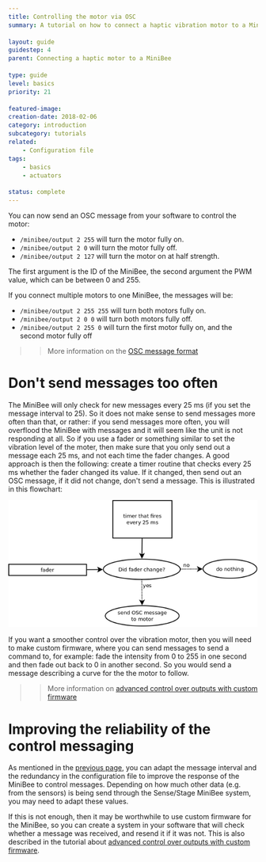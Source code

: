 ```yaml
---
title: Controlling the motor via OSC
summary: A tutorial on how to connect a haptic vibration motor to a MiniBee and control it from your software.

layout: guide
guidestep: 4
parent: Connecting a haptic motor to a MiniBee

type: guide
level: basics
priority: 21

featured-image:
creation-date: 2018-02-06
category: introduction
subcategory: tutorials
related:
    - Configuration file
tags:
    - basics
    - actuators

status: complete
---
```


You can now send an OSC message from your software to control the motor:

- `/minibee/output 2 255` will turn the motor fully on.
- `/minibee/output 2 0` will turn the motor fully off.
- `/minibee/output 2 127` will turn the motor on at half strength.

The first argument is the ID of the MiniBee, the second argument the PWM value, which can be between 0 and 255.

If you connect multiple motors to one MiniBee, the messages will be:

- `/minibee/output 2 255 255` will turn both motors fully on.
- `/minibee/output 2 0 0` will turn both motors fully off.
- `/minibee/output 2 255 0` will turn the first motor fully on, and the second motor fully off

>>More information on the [OSC message format](../osc-message-reference/receiving-and-sending-data)

# Don't send messages too often

The MiniBee will only check for new messages every 25 ms (if you set the message interval to 25). So it does not make sense to send messages more often than that, or rather: if you send messages more often, you will overflood the MiniBee with messages and it will seem like the unit is not responding at all.
So if you use a fader or something similar to set the vibration level of the moter, then make sure that you only send out a message each 25 ms, and not each time the fader changes. A good approach is then the following: create a timer routine that checks every 25 ms whether the fader changed its value. If it changed, then send out an OSC message, if it did not change, don't send a message. This is illustrated in this flowchart:

![](/img/haptic/flowchart_osc.png)

If you want a smoother control over the vibration motor, then you will need to make custom firmware, where you can send messages to send a command to, for example: fade the intensity from 0 to 255 in one second and then fade out back to 0 in another second. So you would send a message describing a curve for the the motor to follow.

>>More information on [advanced control over outputs with custom firmware](../advanced-control-over-outputs-with-custom-firmware)

# Improving the reliability of the control messaging

As mentioned in the [previous page](the-configuration-file), you can adapt the message interval and the redundancy in the configuration file to improve the response of the MiniBee to control messages. Depending on how much other data (e.g. from the sensors) is being send through the Sense/Stage MiniBee system, you may need to adapt these values.

If this is not enough, then it may be worthwhile to use custom firmware for the MiniBee, so you can create a system in your software that will check whether a message was received, and resend it if it was not. This is also described in the tutorial about [advanced control over outputs with custom firmware](../advanced-control-over-outputs-with-custom-firmware).
